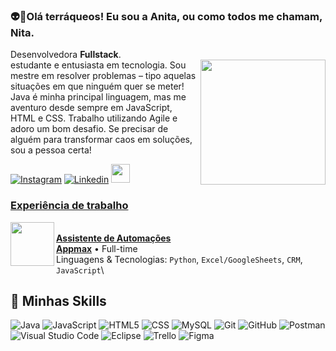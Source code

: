 


### 👽👾Olá terráqueos! Eu sou a Anita, ou como todos me chamam, Nita.
  
Desenvolvedora <strong>Fullstack</strong>.<br>
estudante e entusiasta em tecnologia.
<img src="https://github.com/user-attachments/assets/86e8b2e6-8bfe-4ef0-9c83-fa5392cfff40" min-width="200px" max-width="200px" width="200px" align="right">
Sou mestre em resolver problemas – tipo aquelas situações em que ninguém quer se meter! 
Java é minha principal linguagem, mas me aventuro desde sempre em JavaScript, HTML e CSS.
Trabalho utilizando Agile e adoro um bom desafio. Se precisar de alguém para transformar caos em soluções, sou a pessoa certa!


<p align="left"> 


[![Instagram](https://img.shields.io/badge/Instagram-E4405F?style=for-the-badge&logo=instagram&logoColor=white)](https://www.instagram.com/anitaeverywhere_/)
[![Linkedin](https://img.shields.io/badge/LinkedIn-0077B5?style=for-the-badge&logo=linkedin&logoColor=white)](https://www.linkedin.com/in/anitasampaio-dev-fullstack/)
<a href="mailto:julia.anitasampaio@gmail.com">
<img src="https://media.tenor.com/kXp0f-dmTXAAAAAi/%E6%94%B6%E5%88%B0-%E5%B7%A5%E4%BD%9C.gif" width="30px" />


</p>

### Experiência de trabalho

<img src="https://github.com/user-attachments/assets/705b9c43-5299-4b06-95b3-7d555a1a4dfe" align="left" width="70px" min-width="70px" max-width="70px">\
**Assistente de Automações** \
[**Appmax**](https://appmax.com.br//) • Full-time \
Linguagens & Tecnologias: `Python`, `Excel/GoogleSheets`, `CRM`, `JavaScript`\

## 🚀 Minhas Skills


![Java](https://img.shields.io/badge/-Java-333333?style=flat&logo=Java&logoColor=007396)
![JavaScript](https://img.shields.io/badge/-JavaScript-333333?style=flat&logo=javascript)
![HTML5](https://img.shields.io/badge/-HTML5-333333?style=flat&logo=HTML5)
![CSS](https://img.shields.io/badge/-CSS-333333?style=flat&logo=CSS3&logoColor=1572B6)
![MySQL](https://img.shields.io/badge/-MySQL-333333?style=flat&logo=mysql)
![Git](https://img.shields.io/badge/-Git-333333?style=flat&logo=git)
![GitHub](https://img.shields.io/badge/-GitHub-333333?style=flat&logo=github)
![Postman](https://img.shields.io/badge/-Postman-333333?style=flat&logo=postman)
![Visual Studio Code](https://img.shields.io/badge/-Visual%20Studio%20Code-333333?style=flat&logo=visual-studio-code&logoColor=007ACC)
![Eclipse](https://img.shields.io/badge/-Eclipse-333333?style=flat&logo=eclipse-ide&logoColor=2C2255)
![Trello](https://img.shields.io/badge/-Trello-333333?style=flat&logo=trello&logoColor=007ACC)
![Figma](https://img.shields.io/badge/-Figma-333333?style=flat&logo=figma&logoColor=007ACC)

</p>


